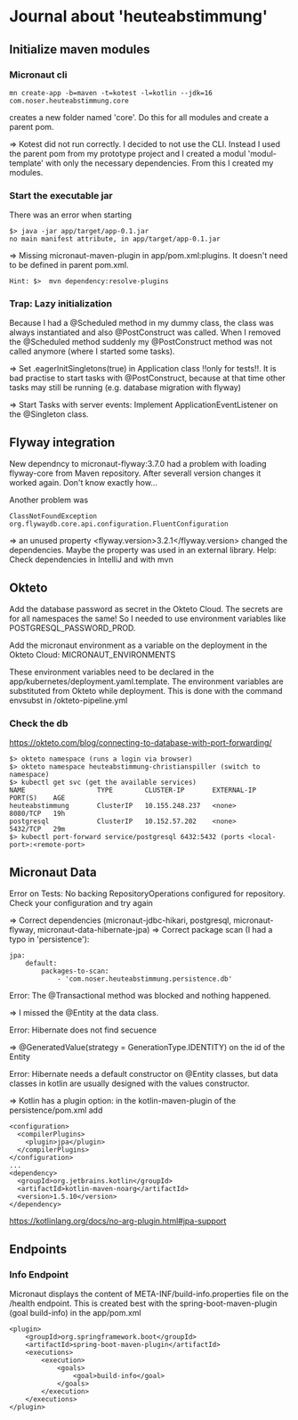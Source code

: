 # Journal about 'heuteabstimmung'

## Initialize maven modules

### Micronaut cli
    mn create-app -b=maven -t=kotest -l=kotlin --jdk=16 com.noser.heuteabstimmung.core
creates a new folder named 'core'. Do this for all modules and create a parent pom.

=> Kotest did not run correctly. I decided to not use the CLI. Instead I used the parent pom from my prototype project
and I created a modul 'modul-template' with only the necessary dependencies. From this I created my modules.

### Start the executable jar
There was an error when starting

    $> java -jar app/target/app-0.1.jar
    no main manifest attribute, in app/target/app-0.1.jar

=> Missing micronaut-maven-plugin in app/pom.xml:plugins. It doesn't need to be defined in parent pom.xml.

    Hint: $>  mvn dependency:resolve-plugins

### Trap: Lazy initialization
Because I had a @Scheduled method in my dummy class, the class was always instantiated and also @PostConstruct was 
called. When I removed the @Scheduled method suddenly my @PostConstruct method was not called anymore (where I started 
some tasks).

=> Set .eagerInitSingletons(true) in Application class !!only for tests!!. It is bad practise to start tasks with 
@PostConstruct, because at that time other tasks may still be running (e.g. database migration with flyway)

=> Start Tasks with server events: Implement ApplicationEventListener<ServerStartupEvent> on the @Singleton class.

## Flyway integration
New dependncy to micronaut-flyway:3.7.0 had a problem with loading flyway-core from Maven repository. After severall 
version changes it worked again. Don't know exactly how...

Another problem was

    ClassNotFoundException org.flywaydb.core.api.configuration.FluentConfiguration

=> an unused property <flyway.version>3.2.1</flyway.version> changed the dependencies. Maybe the property was used
in an external library.
Help: Check dependencies in IntelliJ and with mvn

## Okteto
Add the database password as secret in the Okteto Cloud. The secrets are for all namespaces the same! So I needed to
use environment variables like POSTGRESQL_PASSWORD_PROD.

Add the micronaut environment as a variable on the deployment in the Okteto Cloud: MICRONAUT_ENVIRONMENTS

These environment variables need to be declared in the app/kubernetes/deployment.yaml.template. The environment 
variables are substituted from Okteto while deployment. This is done with the command envsubst in /okteto-pipeline.yml

### Check the db
https://okteto.com/blog/connecting-to-database-with-port-forwarding/

    $> okteto namespace (runs a login via browser)
    $> okteto namespace heuteabstimmung-christianspiller (switch to namespace)
    $> kubectl get svc (get the available services)
    NAME                  TYPE        CLUSTER-IP       EXTERNAL-IP   PORT(S)    AGE
    heuteabstimmung       ClusterIP   10.155.248.237   <none>        8080/TCP   19h
    postgresql            ClusterIP   10.152.57.202    <none>        5432/TCP   29m
    $> kubectl port-forward service/postgresql 6432:5432 (ports <local-port>:<remote-port>

## Micronaut Data

Error on Tests: No backing RepositoryOperations configured for repository. Check your configuration and try again

=> Correct dependencies (micronaut-jdbc-hikari, postgresql, micronaut-flyway, micronaut-data-hibernate-jpa)
=> Correct package scan (I had a typo in 'persistence'):

    jpa:
        default:
            packages-to-scan:
                - 'com.noser.heuteabstimmung.persistence.db'

Error: The @Transactional method was blocked and nothing happened.

=> I missed the @Entity at the data class.

Error: Hibernate does not find secuence

=> @GeneratedValue(strategy = GenerationType.IDENTITY) on the id of the Entity

Error: Hibernate needs a default constructor on @Entity classes, but data classes in kotlin are usually designed with
the values constructor.

=> Kotlin has a plugin option: in the kotlin-maven-plugin of the persistence/pom.xml add

    <configuration>
      <compilerPlugins>
        <plugin>jpa</plugin>
      </compilerPlugins>
    </configuration>
    ...
    <dependency>
      <groupId>org.jetbrains.kotlin</groupId>
      <artifactId>kotlin-maven-noarg</artifactId>
      <version>1.5.10</version>
    </dependency>

https://kotlinlang.org/docs/no-arg-plugin.html#jpa-support


## Endpoints
### Info Endpoint
Micronaut displays the content of META-INF/build-info.properties file on the /health endpoint. This is created best with
the spring-boot-maven-plugin (goal build-info) in the app/pom.xml

    <plugin>
        <groupId>org.springframework.boot</groupId>
        <artifactId>spring-boot-maven-plugin</artifactId>
        <executions>
            <execution>
                <goals>
                    <goal>build-info</goal>
                </goals>
            </execution>
        </executions>
    </plugin>